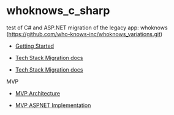 # whoknows_c_sharp
test of C# and ASP.NET migration of the legacy app: whoknows (https://github.com/who-knows-inc/whoknows_variations.git)


- [Getting Started](./docs/getting_started.md)

- [Tech Stack Migration docs](./docs/Tech_Stack.md)

- [Tech Stack Migration docs](./docs/Tasks.md)

MVP
- [MVP Architecture](./docs/mvp_architecture.md)

- [MVP ASPNET Implementation](./docs/aspnet-implementation.md)





